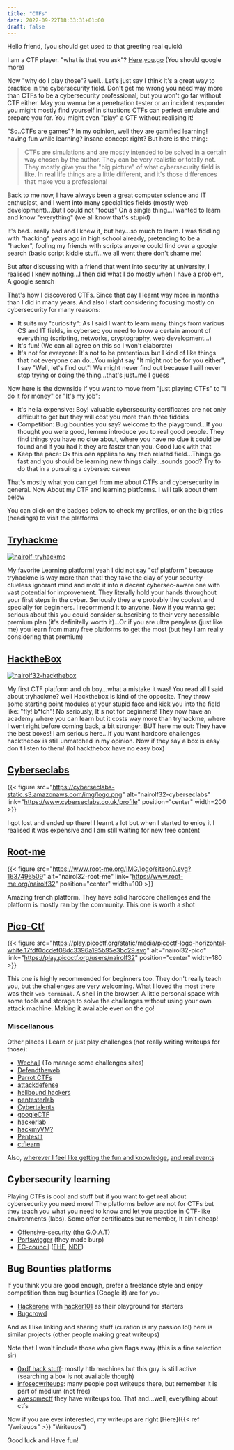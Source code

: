 ```yaml
---
title: "CTFs"
date: 2022-09-22T18:33:31+01:00
draft: false
---
```


Hello friend, (you should get used to that greeting real quick)

I am a CTF player. "what is that you ask"? [Here](https://en.wikipedia.org/wiki/Capture_the_flag_(cybersecurity)).[you](https://ctftime.org/ctf-wtf/).[go](https://dev.to/atan/what-is-ctf-and-how-to-get-started-3f04) (You should google more)

Now "why do I play those"? well...Let's just say I think It's a great way to practice in the cybersecurity field. Don't get me wrong you need way more than CTFs to be a cybersecurity professional, but you won't go far without CTF either. May you wanna be a penetration tester or an incident responder you might mostly find yourself in situations CTFs can perfect emulate and prepare you for. You might even "play" a CTF without realising it!

"So..CTFs are games"? In my opinion, well they are gamified learning! having fun while learning? insane concept right? But here is the thing:

>CTFs are simulations and are mostly intended to be solved in a certain way chosen by the author. They can be very realistic or totally not. They mostly give you the "big picture" of what cybersecurity field is like. In real life things are a little different, and it's those differences that make you a professional

Back to me now, I have always been a great computer science and IT enthusiast, and I went into many specialities fields (mostly web development)...But I could not "focus"
On a single thing...I wanted to learn and know "everything" (we all know that's stupid)

It's bad...really bad and I knew it, but hey...so much to learn. I was fiddling with "hacking" years ago in high school already, pretending to be a "hacker", fooling my friends with scripts anyone could find over a google search (basic script kiddie stuff...we all went there don't shame me)

But after discussing with a friend that went into security at university, I realised I knew nothing...I then did what I do mostly when I have a problem, A google search

That's how I discovered CTFs. Since that day I learnt way more in months than I did in many years. And also I start considering focusing mostly on cybersecurity for many reasons:

- It suits my "curiosity": As I said I want to learn many things from various CS and IT fields, in cybersec you need to know a certain amount of everything (scripting, networks, cryptography, web development...)
- It's fun! (We can all agree on this so I won't elaborate)
- It's not for everyone: It's not to be pretentious but I kind of like things that not everyone can do...You might say "It might not be for you either", I say "Well, let's find out"! We might never find out because I will never stop trying or doing the thing...that's just..me I guess

Now here is the downside if you want to move from "just playing CTFs" to "I do it for money" or "It's my job":

- It's hella expensive: Boy! valuable cybersecurity certificates are not only difficult to get but they will cost you more than three fiddies
- Competition: Bug bounties you say? welcome to the playground...If you thought you were good, lemme introduce you to real good people. They find things you have no clue about, where you have no clue it could be found and if you had it they are faster than you. Good luck with that
- Keep the pace: Ok this oen applies to any tech related field...Things go fast and you should be learning new things daily...sounds good? Try to do that in a pursuing a cybersec career

That's mostly what you can get from me about CTFs and cybersecurity in general. Now About my CTF and learning platforms. I will talk about them below

You can click on the badges below to check my profiles, or on the big titles (headings) to visit the platforms

## [Tryhackme](https://tryhackme.com)

[![nairolf-tryhackme](https://tryhackme-badges.s3.amazonaws.com/nairolf.png)](https://tryhackme.com/p/nairolf)

My favorite Learning platform! yeah I did not say "ctf platform" because tryhackme is way more than that! they take the clay of your security-clueless ignorant mind and mold it into a decent cybersec-aware one with vast potential for improvement. They literally hold your hands throughout your first steps in the cyber. Seriously they are probably the coolest and specially for beginners. I recommend it to anyone. Now if you wanna get serious about this you could consider subscribing to their very accessible premium plan (it's definitelly worth it)...Or if you are ultra penyless (just like me) you learn from many free platforms to get the most (but hey I am really considering that premium)

## [HacktheBox](https://app.hackthebox.com)

[![nairolf32-hackthebox](https://www.hackthebox.eu/badge/image/607474)](https://app.hackthebox.com/profile/607474)

My first CTF platform and oh boy...what a mistake it was! You read all I said about tryhackme? well Hackthebox is kind of the opposite. They throw some starting point modules at your stupid face and kick you into the field like: "fly! b*tch"! No seriously, It's not for beginners! They now have an academy where you can learn but it costs way more than tryhackme, where I went right before coming back, a bit stronger. BUT here me out: They have the best boxes! I am serious here...If you want hardcore challenges hackthebox is still unmatched in my opinion. Now if they say a box is easy don't listen to them! (lol hackthebox have no easy box)

## [Cyberseclabs](https://www.cyberseclabs.co.uk)

{{< figure src="https://cyberseclabs-static.s3.amazonaws.com/img/logo.png" alt="nairolf32-cyberseclabs" link="https://www.cyberseclabs.co.uk/profile" position="center" width=200 >}}

I got lost and ended up there! I learnt a lot but when I started to enjoy it I realised it was expensive and I am still waiting for new free content

## [Root-me](https://www.root-me.org/)

{{< figure src="https://www.root-me.org/IMG/logo/siteon0.svg?1637496509" alt="nairol32-root-me" link="https://www.root-me.org/nairolf32" position="center" width=100 >}}

Amazing french platform. They have solid hardcore challenges and the platform is mostly ran by the community. This one is worth a shot

## [Pico-Ctf](https://play.picoctf.org/)

{{< figure src="https://play.picoctf.org/static/media/picoctf-logo-horizontal-white.17fdf0dcdef08dc3396a195b95e3bc29.svg" alt="nairol32-pico" link="https://play.picoctf.org/users/nairolf32" position="center" width=180 >}}

This one is highly recommended for beginners too. They don't really teach you, but the challenges are very welcoming. What I loved the most there was their `web terminal`. A shell in the browser. A little personal space with some tools and storage to solve the challenges without using your own attack machine. Making it available even on the go!

### Miscellanous

Other places I Learn or just play challenges (not really writing writeups for those):

- [Wechall](https://www.wechall.net/profile/nairolf32) (To manage some challenges sites)
- [Defendtheweb](https://defendtheweb.net/)
- [Parrot CTFs](https://parrot-ctfs.com/)
- [attackdefense](https://attackdefense.com/)
- [hellbound hackers](https://hbh.sh/user/nairolf32)
- [pentesterlab](https://pentesterlab.com)
- [Cybertalents](https://cybertalents.com/members/nairolf32/profile)
- [googleCTF](https://capturetheflag.withgoogle.com/team/nair0lf32)
- [hackerlab](https://qualif.hackerlab.africa/challenges)
- [hackmyVM?](https://hackmyvm.eu)
- [Pentestit](https://lab.pentestit.ru/)
- [ctflearn](https://ctflearn.com/)

Also, [wherever I feel like getting the fun and knowledge](https://ctfsites.github.io/), [and real events](https://ctftime.org/)

## Cybersecurity learning

Playing CTFs is cool and stuff but if you want to get real about cybersecurity you need more! The platforms below are not for CTFs but they teach you what you need to know and let you practice in CTF-like environments (labs). Some offer certificates but remember, It ain't cheap!

- [Offensive-security](https://www.offensive-security.com/pwk-oscp/) (the G.O.A.T)
- [Portswigger](https://portswigger.net/web-security/dashboard) (they made burp)
- [EC-council](https://codered.eccouncil.org/) ([EHE](https://codered.eccouncil.org/certificate/3dba20b9-805a-4902-a235-57c4d7fc4bb0?logged=true), [NDE](https://codered.eccouncil.org/certificate/34d83454-2adb-43b7-bb3f-23f486918966?logged=true))

## Bug Bounties platforms

If you think you are good enough, prefer a freelance style and enjoy competition then bug bounties (Google it) are for you

- [Hackerone](https://hackerone.com/nairolf?type=user) with [hacker101](https://ctf.hacker101.com/) as their playground for starters
- [Bugcrowd](https://bugcrowd.com/nairolf32)

And as I like linking and sharing stuff (curation is my passion lol) here is similar projects (other people making great writeups)

Note that I won't include those who give flags away (this is a fine selection sir)

- [0xdf hack stuff](https://0xdf.gitlab.io/): mostly htb machines but this guy is still active (searching a box is not available though)
- [infosecwriteups](https://infosecwriteups.com/): many people post writeups there, but remember it is part of medium (not free)
- [awesomectf](https://c4pr1c3.github.io/awesome-ctf/) they have writeups too. That and...well, everything about ctfs

Now if you are ever interested, my writeups are right [Here]({{< ref "/writeups" >}} "Writeups")

Good luck and Have fun!
